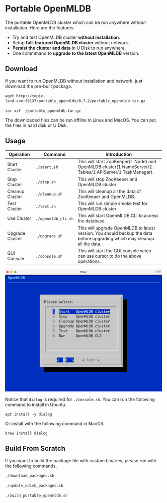 # Portable OpenMLDB

The portable OpenMLDB cluster which can be run anywhere without installation. Here are the features:

* Try and test OpenMLDB cluster **without installation**.
* Setup **full-featured OpenMLDB cluster** without network.
* **Persist the cluster and data** in U Disk to run anywhere.
* One commmand to **upgrade to the latest OpenMLDB** version.

## Download

If you want to run OpenMLDB without installation and network, just download the pre-built package.

```
wget http://topic-land.com:39137/portable_openmldb/0.7.2/portable_openmldb.tar.gz

tar xzf ./portable_openmldb.tar.gz
```

The downloaded files can be run offline in Linux and MacOS. You can put the files in hard disk or U Disk.

## Usage

| Operation | Command | Introduction |
| --------- | ------- | ------------ |
| Start Cluster | `./start.sh` | This will start ZooKeeper(1 Node) and OpenMLDB cluster(1 NameServer/2 Tables/1 APIServer/1 TaskManager). |
| Stop Cluster | `./stop.sh` | This will stop ZooKeeper and OpenMLDB cluster.  |
| Cleanup Cluster | `./cleanup.sh` | This will cleanup all the data of ZooKeeper and OpenMLDB. |
| Test Cluster | `./test.sh` | This will run simple smoke test for OpenMLDB cluster. |
| Use Cluster | `./openmldb_cli.sh` | This will start OpenMLDB CLI to access the database. |
| Upgrade Cluster | `./upgrade.sh` | This will upgrade OpenMLDB to latest version. You should backup the data before upgrading which may cleanup all the data. |
| GUI Console | `./console.sh` | This will start the GUI console witch can use cursor to do the above operations. |

![](./images/portable_openmldb_console.png)

Notice that `dialog` is required for `./console.sh`. You can run the following command to install in Ubuntu.

```
apt install -y dialog
```

Or install with the following command in MacOS.

```
brew install dialog
```

## Build From Scratch

If you want to build the package file with custom binaries, please run with the following commands.

```
./download_packages.sh

./update_udisk_packages.sh

./build_portable_openmldb.sh
```

